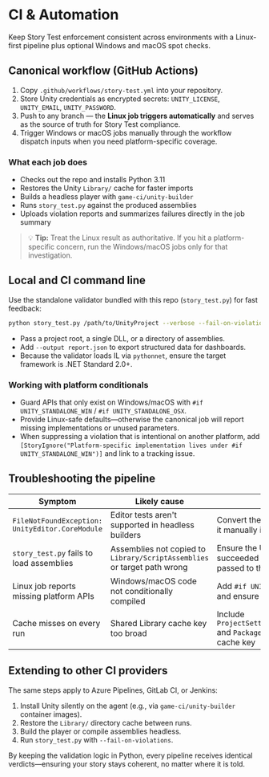 # CI & Automation

Keep Story Test enforcement consistent across environments with a Linux-first pipeline plus optional Windows and macOS spot checks.

## Canonical workflow (GitHub Actions)

1. Copy `.github/workflows/story-test.yml` into your repository.
2. Store Unity credentials as encrypted secrets: `UNITY_LICENSE`, `UNITY_EMAIL`, `UNITY_PASSWORD`.
3. Push to any branch — the **Linux job triggers automatically** and serves as the source of truth for Story Test compliance.
4. Trigger Windows or macOS jobs manually through the workflow dispatch inputs when you need platform-specific coverage.

### What each job does

- Checks out the repo and installs Python 3.11
- Restores the Unity `Library/` cache for faster imports
- Builds a headless player with `game-ci/unity-builder`
- Runs `story_test.py` against the produced assemblies
- Uploads violation reports and summarizes failures directly in the job summary

> 💡 **Tip:** Treat the Linux result as authoritative. If you hit a platform-specific concern, run the Windows/macOS jobs only for that investigation.

## Local and CI command line

Use the standalone validator bundled with this repo (`story_test.py`) for fast feedback:

```bash
python story_test.py /path/to/UnityProject --verbose --fail-on-violations
```

- Pass a project root, a single DLL, or a directory of assemblies.
- Add `--output report.json` to export structured data for dashboards.
- Because the validator loads IL via `pythonnet`, ensure the target framework is .NET Standard 2.0+.

### Working with platform conditionals

- Guard APIs that only exist on Windows/macOS with `#if UNITY_STANDALONE_WIN` / `#if UNITY_STANDALONE_OSX`.
- Provide Linux-safe defaults—otherwise the canonical job will report missing implementations or unused parameters.
- When suppressing a violation that is intentional on another platform, add `[StoryIgnore("Platform-specific implementation lives under #if UNITY_STANDALONE_WIN")]` and link to a tracking issue.

## Troubleshooting the pipeline

| Symptom | Likely cause | Fix |
| --- | --- | --- |
| `FileNotFoundException: UnityEditor.CoreModule` | Editor tests aren't supported in headless builders | Convert the test to play mode or run it manually in the Editor |
| `story_test.py` fails to load assemblies | Assemblies not copied to `Library/ScriptAssemblies` or target path wrong | Ensure the Unity build step succeeded and verify the path passed to the CLI |
| Linux job reports missing platform APIs | Windows/macOS code not conditionally compiled | Add `#if UNITY_STANDALONE_*` guards and ensure Linux-friendly fallbacks |
| Cache misses on every run | Shared Library cache key too broad | Include `ProjectSettings/ProjectVersion.txt` and `Packages/packages-lock.json` in cache key |

## Extending to other CI providers

The same steps apply to Azure Pipelines, GitLab CI, or Jenkins:

1. Install Unity silently on the agent (e.g., via `game-ci/unity-builder` container images).
2. Restore the `Library/` directory cache between runs.
3. Build the player or compile assemblies headless.
4. Run `story_test.py` with `--fail-on-violations`.

By keeping the validation logic in Python, every pipeline receives identical verdicts—ensuring your story stays coherent, no matter where it is told.
